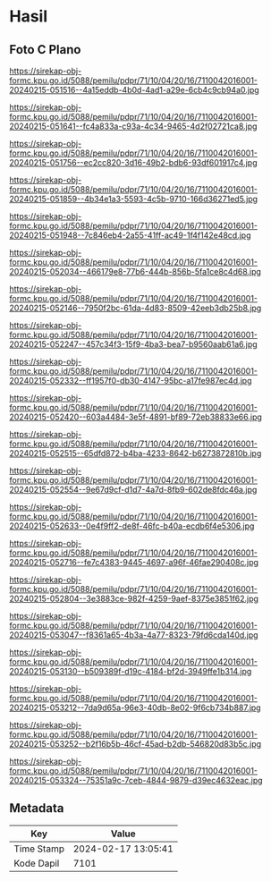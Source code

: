 # Hasil

## Foto C Plano

https://sirekap-obj-formc.kpu.go.id/5088/pemilu/pdpr/71/10/04/20/16/7110042016001-20240215-051516--4a15eddb-4b0d-4ad1-a29e-6cb4c9cb94a0.jpg

https://sirekap-obj-formc.kpu.go.id/5088/pemilu/pdpr/71/10/04/20/16/7110042016001-20240215-051641--fc4a833a-c93a-4c34-9465-4d2f02721ca8.jpg

https://sirekap-obj-formc.kpu.go.id/5088/pemilu/pdpr/71/10/04/20/16/7110042016001-20240215-051756--ec2cc820-3d16-49b2-bdb6-93df601917c4.jpg

https://sirekap-obj-formc.kpu.go.id/5088/pemilu/pdpr/71/10/04/20/16/7110042016001-20240215-051859--4b34e1a3-5593-4c5b-9710-166d36271ed5.jpg

https://sirekap-obj-formc.kpu.go.id/5088/pemilu/pdpr/71/10/04/20/16/7110042016001-20240215-051948--7c846eb4-2a55-41ff-ac49-1f4f142e48cd.jpg

https://sirekap-obj-formc.kpu.go.id/5088/pemilu/pdpr/71/10/04/20/16/7110042016001-20240215-052034--466179e8-77b6-444b-856b-5fa1ce8c4d68.jpg

https://sirekap-obj-formc.kpu.go.id/5088/pemilu/pdpr/71/10/04/20/16/7110042016001-20240215-052146--7950f2bc-61da-4d83-8509-42eeb3db25b8.jpg

https://sirekap-obj-formc.kpu.go.id/5088/pemilu/pdpr/71/10/04/20/16/7110042016001-20240215-052247--457c34f3-15f9-4ba3-bea7-b9560aab61a6.jpg

https://sirekap-obj-formc.kpu.go.id/5088/pemilu/pdpr/71/10/04/20/16/7110042016001-20240215-052332--ff1957f0-db30-4147-95bc-a17fe987ec4d.jpg

https://sirekap-obj-formc.kpu.go.id/5088/pemilu/pdpr/71/10/04/20/16/7110042016001-20240215-052420--603a4484-3e5f-4891-bf89-72eb38833e66.jpg

https://sirekap-obj-formc.kpu.go.id/5088/pemilu/pdpr/71/10/04/20/16/7110042016001-20240215-052515--65dfd872-b4ba-4233-8642-b6273872810b.jpg

https://sirekap-obj-formc.kpu.go.id/5088/pemilu/pdpr/71/10/04/20/16/7110042016001-20240215-052554--9e67d9cf-d1d7-4a7d-8fb9-602de8fdc46a.jpg

https://sirekap-obj-formc.kpu.go.id/5088/pemilu/pdpr/71/10/04/20/16/7110042016001-20240215-052633--0e4f9ff2-de8f-46fc-b40a-ecdb6f4e5306.jpg

https://sirekap-obj-formc.kpu.go.id/5088/pemilu/pdpr/71/10/04/20/16/7110042016001-20240215-052716--fe7c4383-9445-4697-a96f-46fae290408c.jpg

https://sirekap-obj-formc.kpu.go.id/5088/pemilu/pdpr/71/10/04/20/16/7110042016001-20240215-052804--3e3883ce-982f-4259-9aef-8375e3851f62.jpg

https://sirekap-obj-formc.kpu.go.id/5088/pemilu/pdpr/71/10/04/20/16/7110042016001-20240215-053047--f8361a65-4b3a-4a77-8323-79fd6cda140d.jpg

https://sirekap-obj-formc.kpu.go.id/5088/pemilu/pdpr/71/10/04/20/16/7110042016001-20240215-053130--b509389f-d19c-4184-bf2d-3949ffe1b314.jpg

https://sirekap-obj-formc.kpu.go.id/5088/pemilu/pdpr/71/10/04/20/16/7110042016001-20240215-053212--7da9d65a-96e3-40db-8e02-9f6cb734b887.jpg

https://sirekap-obj-formc.kpu.go.id/5088/pemilu/pdpr/71/10/04/20/16/7110042016001-20240215-053252--b2f16b5b-46cf-45ad-b2db-546820d83b5c.jpg

https://sirekap-obj-formc.kpu.go.id/5088/pemilu/pdpr/71/10/04/20/16/7110042016001-20240215-053324--75351a9c-7ceb-4844-9879-d39ec4632eac.jpg


## Metadata

| Key        | Value               |
| ---------- | ------------------- |
| Time Stamp | 2024-02-17 13:05:41 |
| Kode Dapil | 7101                |



